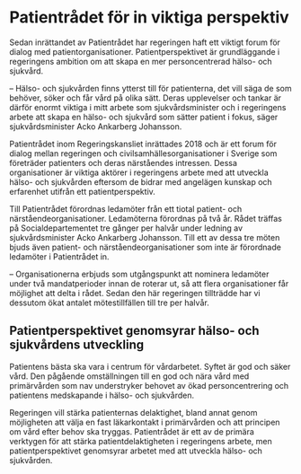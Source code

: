 # Patientrådet för in viktiga perspektiv

Sedan inrättandet av Patientrådet har regeringen haft ett viktigt forum för dialog med patientorganisationer. Patientperspektivet är grundläggande i regeringens ambition om att skapa en mer personcentrerad hälso- och sjukvård.

– Hälso- och sjukvården finns ytterst till för patienterna, det vill säga de som behöver, söker och får vård på olika sätt. Deras upplevelser och tankar är därför enormt viktiga i mitt arbete som sjukvårdsminister och i regeringens arbete att skapa en hälso- och sjukvård som sätter patient i fokus, säger sjukvårdsminister Acko Ankarberg Johansson.

Patientrådet inom Regeringskansliet inrättades 2018 och är ett forum för dialog mellan regeringen och civilsamhällesorganisationer i Sverige som företräder patienters och deras närståendes intressen. Dessa organisationer är viktiga aktörer i regeringens arbete med att utveckla hälso- och sjukvården eftersom de bidrar med angelägen kunskap och erfarenhet utifrån ett patientperspektiv.

Till Patientrådet förordnas ledamöter från ett tiotal patient- och närståendeorganisationer. Ledamöterna förordnas på två år. Rådet träffas på Socialdepartementet tre gånger per halvår under ledning av sjukvårdsminister Acko Ankarberg Johansson. Till ett av dessa tre möten bjuds även patient- och närståendeorganisationer som inte är förordnade ledamöter i Patientrådet in.

– Organisationerna erbjuds som utgångspunkt att nominera ledamöter under två mandatperioder innan de roterar ut, så att flera organisationer får möjlighet att delta i rådet. Sedan den här regeringen tillträdde har vi dessutom ökat antalet mötestillfällen till tre per halvår.

## Patientperspektivet genomsyrar hälso- och sjukvårdens utveckling

Patientens bästa ska vara i centrum för vårdarbetet. Syftet är god och säker vård. Den pågående omställningen till en god och nära vård med primärvården som nav understryker behovet av ökad personcentrering och patientens medskapande i hälso- och sjukvården.

Regeringen vill stärka patienternas delaktighet, bland annat genom möjligheten att välja en fast läkarkontakt i primärvården och att principen om vård efter behov ska tryggas. Patientrådet är ett av de primära verktygen för att stärka patientdelaktigheten i regeringens arbete, men patientperspektivet genomsyrar arbetet med att utveckla hälso- och sjukvården.
